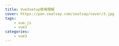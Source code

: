 ```yaml
---
title: Vue3setup使用理解
cover: https://pan.zealsay.com/zealsay/cover/3.jpg
tags:
    - vue.js
    - vue3
categories:
    - vue3
---
```

